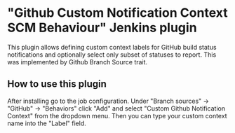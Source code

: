 # "Github Custom Notification Context SCM Behaviour" Jenkins plugin

This plugin allows defining custom context labels for GitHub build status notifications and optionally select only subset of statuses to report. This was implemented by Github Branch Source trait.

## How to use this plugin

After installing go to the job configuration. Under "Branch sources" -> "GitHub" -> "Behaviors" click "Add" and select "Custom Github Notification Context" from the dropdown menu. Then you can type your custom context name into the "Label" field.
